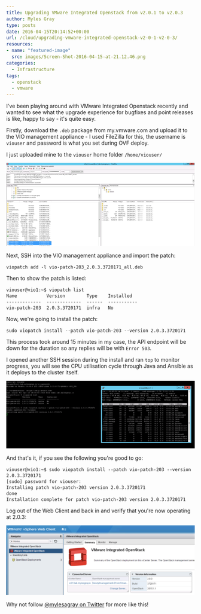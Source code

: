 ```yaml
---
title: Upgrading VMware Integrated Openstack from v2.0.1 to v2.0.3
author: Myles Gray
type: posts
date: 2016-04-15T20:14:52+00:00
url: /cloud/upgrading-vmware-integrated-openstack-v2-0-1-v2-0-3/
resources:
- name: "featured-image"
  src: images/Screen-Shot-2016-04-15-at-21.12.46.png
categories:
  - Infrastructure
tags:
  - openstack
  - vmware
---
```


I've been playing around with VMware Integrated Openstack recently and wanted to see what the upgrade experience for bugfixes and point releases is like, happy to say - it's quite easy.

Firstly, download the `.deb` package from my.vmware.com and upload it to the VIO management appliance - I used FileZilla for this, the username is `viouser` and password is what you set during OVF deploy.

I just uploaded mine to the `viouser` home folder `/home/viouser/`

![Filezilla upload of VIO patches][1] 

Next, SSH into the VIO management appliance and import the patch:

    viopatch add -l vio-patch-203_2.0.3.3720171_all.deb
    

Then to show the patch is listed:

    viouser@vio1:~$ viopatch list
    Name           Version        Type    Installed
    -------------  -------------  ------  -----------
    vio-patch-203  2.0.3.3720171  infra   No
    

Now, we're going to install the patch:

    sudo viopatch install --patch vio-patch-203 --version 2.0.3.3720171
    

This process took around 15 minutes in my case, the API endpoint will be down for the duration so any replies will be with `Error 503`.

I opened another SSH session during the install and ran `top` to monitor progress, you will see the CPU utilisation cycle through Java and Ansible as it deploys to the cluster itself.

![TOP usage][2] 

And that's it, if you see the following you're good to go:

    viouser@vio1:~$ sudo viopatch install --patch vio-patch-203 --version 2.0.3.3720171
    [sudo] password for viouser:
    Installing patch vio-patch-203 version 2.0.3.3720171
    done
    Installation complete for patch vio-patch-203 version 2.0.3.3720171
    

Log out of the Web Client and back in and verify that you're now operating at 2.0.3:

![OpenStack Operating Version][3] 

Why not follow [@mylesagray on Twitter][4] for more like this!

 [1]: images/Screen-Shot-2016-04-15-at-20.25.01.png
 [2]: images/Screen-Shot-2016-04-15-at-20.48.39.png
 [3]: images/Screen-Shot-2016-04-15-at-21.12.46.png
 [4]: https://twitter.com/mylesagray
